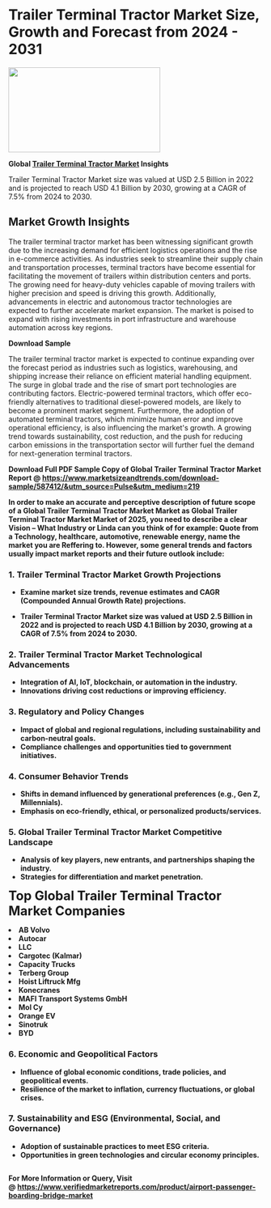 <H1>Trailer Terminal Tractor Market Size, Growth and Forecast from 2024 - 2031</H1><img class="aligncenter size-medium wp-image-584254" src="https://thirdeyenews.in/wp-content/uploads/2024/09/Global-Market-Research-300x168.jpeg" alt="" width="300" height="168" /><p><strong>Global&nbsp;<a href="https://www.marketsizeandtrends.com/download-sample/587412/&amp;utm_source=Pulse&amp;utm_medium=219">Trailer Terminal Tractor Market</a> Insights</strong></p><p>Trailer Terminal Tractor Market size was valued at USD 2.5 Billion in 2022 and is projected to reach USD 4.1 Billion by 2030, growing at a CAGR of 7.5% from 2024 to 2030.</p><p><h2>Market Growth Insights</h2> <p>The trailer terminal tractor market has been witnessing significant growth due to the increasing demand for efficient logistics operations and the rise in e-commerce activities. As industries seek to streamline their supply chain and transportation processes, terminal tractors have become essential for facilitating the movement of trailers within distribution centers and ports. The growing need for heavy-duty vehicles capable of moving trailers with higher precision and speed is driving this growth. Additionally, advancements in electric and autonomous tractor technologies are expected to further accelerate market expansion. The market is poised to expand with rising investments in port infrastructure and warehouse automation across key regions.</p> <p><strong>Download Sample</strong></p> <p>The trailer terminal tractor market is expected to continue expanding over the forecast period as industries such as logistics, warehousing, and shipping increase their reliance on efficient material handling equipment. The surge in global trade and the rise of smart port technologies are contributing factors. Electric-powered terminal tractors, which offer eco-friendly alternatives to traditional diesel-powered models, are likely to become a prominent market segment. Furthermore, the adoption of automated terminal tractors, which minimize human error and improve operational efficiency, is also influencing the market's growth. A growing trend towards sustainability, cost reduction, and the push for reducing carbon emissions in the transportation sector will further fuel the demand for next-generation terminal tractors. <p><strong></p><p><span class=""><strong>Download Full PDF Sample Copy of Global Trailer Terminal Tractor Market Report</strong> @ <a href="https://www.marketsizeandtrends.com/download-sample/587412/&amp;utm_source=Pulse&amp;utm_medium=219" target="_blank">https://www.marketsizeandtrends.com/download-sample/587412/&amp;utm_source=Pulse&amp;utm_medium=219</a></span></p><p>In order to make an accurate and perceptive description of future scope of a Global&nbsp;Trailer Terminal Tractor Market Market as Global&nbsp;Trailer Terminal Tractor Market Market of 2025, you need to describe a clear Vision &ndash; What Industry or Linda can you think of for example: Quote from a Technology, healthcare, automotive, renewable energy, name the market you are Reffering to. However, some general trends and factors usually impact market reports and their future outlook include:</p><h3>1.&nbsp;<strong>Trailer Terminal Tractor Market Growth Projections</strong></h3><ul><li>Examine market size trends, revenue estimates and CAGR (Compounded Annual Growth Rate) projections.</li><li><p>Trailer Terminal Tractor Market size was valued at USD 2.5 Billion in 2022 and is projected to reach USD 4.1 Billion by 2030, growing at a CAGR of 7.5% from 2024 to 2030.</p></li></ul><h3>2.&nbsp;<strong>Trailer Terminal Tractor Market Technological Advancements</strong></h3><ul><li>Integration of AI, IoT, blockchain, or automation in the industry.</li><li>Innovations driving cost reductions or improving efficiency.</li></ul><h3>3.&nbsp;<strong>Regulatory and Policy Changes</strong></h3><ul><li>Impact of global and regional regulations, including sustainability and carbon-neutral goals.</li><li>Compliance challenges and opportunities tied to government initiatives.</li></ul><h3>4.&nbsp;<strong>Consumer Behavior Trends</strong></h3><ul><li>Shifts in demand influenced by generational preferences (e.g., Gen Z, Millennials).</li><li>Emphasis on eco-friendly, ethical, or personalized products/services.</li></ul><h3>5.&nbsp;<strong>Global Trailer Terminal Tractor Market Competitive Landscape</strong></h3><ul><li>Analysis of key players, new entrants, and partnerships shaping the industry.</li><li>Strategies for differentiation and market penetration.</li></ul><p data-pm-slice="1 1 []"><span style="color: inherit; font-family: inherit; font-size: 25px;">Top Global Trailer Terminal Tractor Market Companies</span></p><div class="" data-test-id=""><p><li>AB Volvo</li><li> Autocar</li><li> LLC</li><li> Cargotec (Kalmar)</li><li> Capacity Trucks</li><li> Terberg Group</li><li> Hoist Liftruck Mfg</li><li> Konecranes</li><li> MAFI Transport Systems GmbH</li><li> Mol Cy</li><li> Orange EV</li><li> Sinotruk</li><li> BYD</li></p></div><h3>6.&nbsp;<strong>Economic and Geopolitical Factors</strong></h3><ul><li>Influence of global economic conditions, trade policies, and geopolitical events.</li><li>Resilience of the market to inflation, currency fluctuations, or global crises.</li></ul><h3>7.&nbsp;<strong>Sustainability and ESG (Environmental, Social, and Governance)</strong></h3><ul><li>Adoption of sustainable practices to meet ESG criteria.</li><li>Opportunities in green technologies and circular economy principles.</li></ul><h2><strong style="font-size: 14px;">For More Information or Query, Visit @&nbsp;</strong><a style="background-color: #ffffff; font-size: 14px;" href="https://www.marketsizeandtrends.com/report/trailer-terminal-tractor-market/" target="_blank">https://www.verifiedmarketreports.com/product/airport-passenger-boarding-bridge-market</a></h2>
